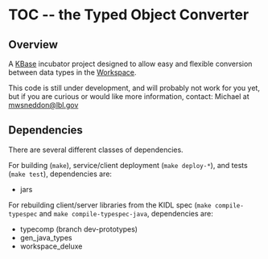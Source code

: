 TOC -- the Typed Object Converter
====

Overview
----
A [KBase][kb] incubator project designed to allow easy and flexible conversion between data types in the [Workspace][ws].

This code is still under development, and will probably not work for you yet, but if you
are curious or would like more information, contact: Michael at mwsneddon@lbl.gov


Dependencies
----
There are several different classes of dependencies.

For building (`make`), service/client deployment (`make deploy-*`), and tests (`make test`), dependencies are:
- jars

For rebuilding client/server libraries from the KIDL spec (`make compile-typespec` and `make compile-typespec-java`, dependencies are:
- typecomp (branch dev-prototypes)
- gen_java_types
- workspace_deluxe


[kb]: https://kbase.us
[ws]: https://github.com/kbase/workspace_deluxe